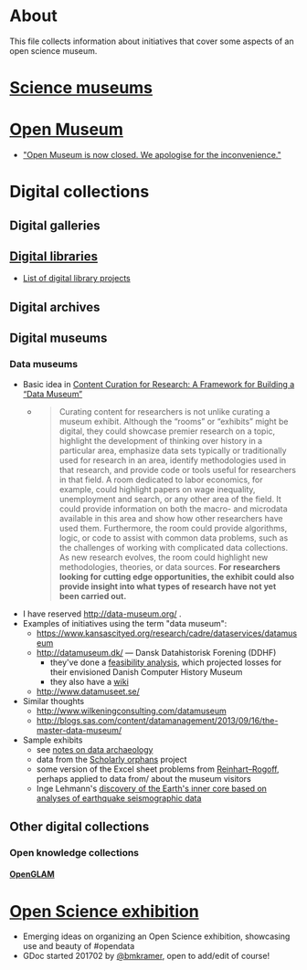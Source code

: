 # About

This file collects information about initiatives that cover some aspects of an open science museum.


# [Science museums](https://en.wikipedia.org/wiki/Science_museum)

# [Open Museum](http://www.openmuseum.org/)

- ["Open Museum is now closed. We apologise for the inconvenience."](https://web.archive.org/web/20170216220305/http://www.openmuseum.org/)

# Digital collections

## Digital galleries

## [Digital libraries](https://en.wikipedia.org/wiki/Digital_library)

- [List of digital library projects](https://en.wikipedia.org/wiki/List_of_digital_library_projects)

## Digital archives

## Digital museums

### Data museums
* Basic idea in [Content Curation for Research: A Framework for Building a “Data Museum”](https://doi.org/10.2218/ijdc.v10i2.355)
  - > Curating content for researchers is not unlike curating a museum exhibit. Although the “rooms” or “exhibits” might be digital, they could showcase premier research on a topic, highlight the development of thinking over history in a particular area, emphasize data sets typically or traditionally used for research in an area, identify methodologies used in that research, and provide code or tools useful for researchers in that field. A room dedicated to labor economics, for example, could highlight papers on wage inequality, unemployment and search, or any other area of the field. It could provide information on both the macro- and microdata available in this area and show how other researchers have used them. Furthermore, the room could provide algorithms, logic, or code to assist with common data problems, such as the challenges of working with complicated data collections. As new research evolves, the room could highlight new methodologies, theories, or data sources. **For researchers looking for cutting edge opportunities, the exhibit could also provide insight into what types of research have not yet been carried out.**
* I have reserved http://data-museum.org/ .
* Examples of initiatives using the term "data museum":
  - https://www.kansascityed.org/research/cadre/dataservices/datamuseum 
  - http://datamuseum.dk/ &mdash; Dansk Datahistorisk Forening (DDHF)
    - they've done a [feasibility analysis](http://datamuseum.dk/foreningen/dansk-datamuseum/), which projected losses for their envisioned Danish Computer History Museum
    - they also have a [wiki](http://datamuseum.dk/wiki/Forside)
  - http://www.datamuseet.se/ 
* Similar thoughts
  - http://www.wilkeningconsulting.com/datamuseum 
  - http://blogs.sas.com/content/datamanagement/2013/09/16/the-master-data-museum/ 
* Sample exhibits
  - see [notes on data archaeology](https://github.com/Daniel-Mietchen/datascience/blob/master/data-archaeology.md)
  - data from the [Scholarly orphans](https://myresearch.institute/about/) project
  - some version of the Excel sheet problems from [Reinhart–Rogoff](https://en.wikipedia.org/wiki/Growth_in_a_Time_of_Debt), perhaps applied to data from/ about the museum visitors
  - Inge Lehmann's [discovery of the Earth's inner core based on analyses of earthquake seismographic data](http://web.archive.org/web/20210525013512/https://www.amnh.org/learn-teach/curriculum-collections/earth-inside-and-out/inge-lehmann-discoverer-of-the-earth-s-inner-core)

## Other digital collections

### Open knowledge collections

#### [OpenGLAM](https://openglam.org/)

# [Open Science exhibition](https://docs.google.com/document/d/16lbODAFmHeeHLUeHWO9fG96elKlR8uGHEqQKvh2ktzA/edit#)

- Emerging ideas on organizing an Open Science exhibition, showcasing use and beauty of #opendata
- GDoc started 201702 by [@bmkramer](https://github.com/bmkramer), open to add/edit of course!
